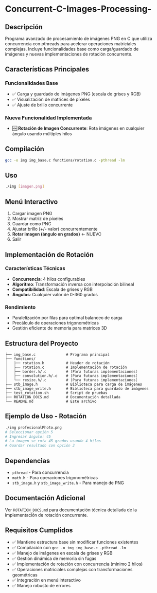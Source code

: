 # Concurrent-C-Images-Processing-

## Descripción

Programa avanzado de procesamiento de imágenes PNG en C que utiliza concurrencia con pthreads para acelerar operaciones matriciales complejas. Incluye funcionalidades base como carga/guardado de imágenes y nuevas implementaciones de rotación concurrente.

## Características Principales

### Funcionalidades Base

- ✅ Carga y guardado de imágenes PNG (escala de grises y RGB)
- ✅ Visualización de matrices de píxeles
- ✅ Ajuste de brillo concurrente

### Nueva Funcionalidad Implementada

- 🆕 **Rotación de Imagen Concurrente**: Rota imágenes en cualquier ángulo usando múltiples hilos

## Compilación

```bash
gcc -o img img_base.c functions/rotation.c -pthread -lm
```

## Uso

```bash
./img [imagen.png]
```

## Menú Interactivo

1. Cargar imagen PNG
2. Mostrar matriz de píxeles
3. Guardar como PNG
4. Ajustar brillo (+/- valor) concurrentemente
5. **Rotar imagen (ángulo en grados)** ← NUEVO
6. Salir

## Implementación de Rotación

### Características Técnicas

- **Concurrencia**: 4 hilos configurables
- **Algoritmo**: Transformación inversa con interpolación bilineal
- **Compatibilidad**: Escala de grises y RGB
- **Ángulos**: Cualquier valor de 0-360 grados

### Rendimiento

- Paralelización por filas para optimal balanceo de carga
- Precálculo de operaciones trigonométricas
- Gestión eficiente de memoria para matrices 3D

## Estructura del Proyecto

```
├── img_base.c              # Programa principal
├── functions/
│   ├── rotation.h          # Header de rotación
│   ├── rotation.c          # Implementación de rotación
│   ├── border.h/.c         # (Para futuras implementaciones)
│   ├── convolution.h/.c    # (Para futuras implementaciones)
│   └── resize.h/.c         # (Para futuras implementaciones)
├── stb_image.h             # Biblioteca para carga de imágenes
├── stb_image_write.h       # Biblioteca para guardado de imágenes
├── test_rotation.sh        # Script de pruebas
├── ROTATION_DOCS.md        # Documentación detallada
└── README.md               # Este archivo
```

## Ejemplo de Uso - Rotación

```bash
./img profesionalPhoto.png
# Seleccionar opción 5
# Ingresar ángulo: 45
# La imagen se rota 45 grados usando 4 hilos
# Guardar resultado con opción 3
```

## Dependencias

- `pthread` - Para concurrencia
- `math.h` - Para operaciones trigonométricas
- `stb_image.h` y `stb_image_write.h` - Para manejo de PNG

## Documentación Adicional

Ver `ROTATION_DOCS.md` para documentación técnica detallada de la implementación de rotación concurrente.

## Requisitos Cumplidos

- ✅ Mantiene estructura base sin modificar funciones existentes
- ✅ Compilación con `gcc -o img img_base.c -pthread -lm`
- ✅ Manejo de imágenes en escala de grises y RGB
- ✅ Gestión dinámica de memoria sin fugas
- ✅ Implementación de rotación con concurrencia (mínimo 2 hilos)
- ✅ Operaciones matriciales complejas con transformaciones geométricas
- ✅ Integración en menú interactivo
- ✅ Manejo robusto de errores
